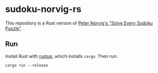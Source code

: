 # sudoku-norvig-rs

This repository is a Rust version of [Peter Norvig's "Solve Every Sudoku Puzzle"][original].

## Run

Install Rust with [rustup][rustup], which installs `cargo`.
Then run:

```
cargo run --release
```


[original]: http://norvig.com/sudoku.html
[rustup]: https://www.rust-lang.org/tools/install
